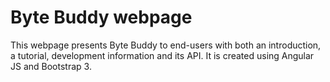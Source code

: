 Byte Buddy webpage
==================

This webpage presents Byte Buddy to end-users with both an introduction, a tutorial, development information and
its API. It is created using Angular JS and Bootstrap 3.
